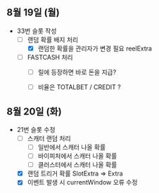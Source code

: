 
## 8월 19일 (월)

- 33번 슬롯 작성
	- [ ] 랜덤 확률 배지 처리
		- [x] 랜덤한 확률을 관리자가 변경 필요 reelExtra
	- [ ] FASTCASH 처리
		- [ ] 릴에 등장하면 바로 돈을 지급?
		- [ ] 비율은 TOTALBET / CREDIT ?


## 8월 20일 (화)

- 21번 슬롯 수정
	- [ ] 스캐터 랜덤 처리
		- [ ] 일반에서 스캐터 나올 확률
		- [ ] 바이피처에서 스캐터 나올 확률
		- [ ] 클러스터에서 스캐터 나올 확률
	- [x] 랜덤 트리거 확률 SlotExtra => Extra
	- [x] 이벤트 발생 시 currentWindow 오류 수정